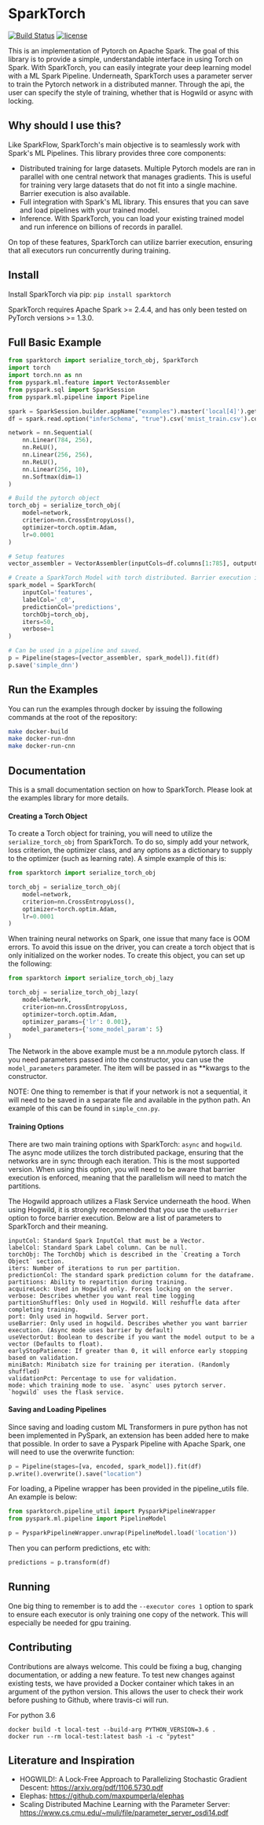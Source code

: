 # SparkTorch

[![Build Status](https://travis-ci.com/dmmiller612/sparktorch.svg?branch=master)](https://travis-ci.org/dmmiller612/sparktorch)
[![license](https://img.shields.io/github/license/mashape/apistatus.svg?maxAge=2592000)](https://github.com/dmmiller612/sparktorch)

This is an implementation of Pytorch on Apache Spark. The goal of this library is to provide a simple, understandable interface 
in using Torch on Spark. With SparkTorch, you can easily integrate your deep learning model with a ML Spark Pipeline.
Underneath, SparkTorch uses a parameter server to train the Pytorch network in a distributed manner. Through the api,
the user can specify the style of training, whether that is Hogwild or async with locking.

## Why should I use this?

Like SparkFlow, SparkTorch's main objective is to seamlessly work with Spark's ML Pipelines. This library provides three 
core components:

* Distributed training for large datasets. Multiple Pytorch models are ran in parallel with one central network that 
manages gradients. This is useful for training very large datasets that do not fit into a single machine. 
Barrier execution is also available.
* Full integration with Spark's ML library. This ensures that you can save and load pipelines with your trained model.
* Inference. With SparkTorch, you can load your existing trained model and run inference on billions of records 
in parallel. 

On top of these features, SparkTorch can utilize barrier execution, ensuring that all executors run concurrently during 
training. 

## Install

Install SparkTorch via pip: `pip install sparktorch`

SparkTorch requires Apache Spark >= 2.4.4, and has only been tested on PyTorch versions >= 1.3.0.

## Full Basic Example

```python
from sparktorch import serialize_torch_obj, SparkTorch
import torch
import torch.nn as nn
from pyspark.ml.feature import VectorAssembler
from pyspark.sql import SparkSession
from pyspark.ml.pipeline import Pipeline

spark = SparkSession.builder.appName("examples").master('local[4]').getOrCreate()
df = spark.read.option("inferSchema", "true").csv('mnist_train.csv').coalesce(4)

network = nn.Sequential(
    nn.Linear(784, 256),
    nn.ReLU(),
    nn.Linear(256, 256),
    nn.ReLU(),
    nn.Linear(256, 10),
    nn.Softmax(dim=1)
)

# Build the pytorch object
torch_obj = serialize_torch_obj(
    model=network,
    criterion=nn.CrossEntropyLoss(),
    optimizer=torch.optim.Adam,
    lr=0.0001
)

# Setup features
vector_assembler = VectorAssembler(inputCols=df.columns[1:785], outputCol='features')

# Create a SparkTorch Model with torch distributed. Barrier execution is on by default for this mode.
spark_model = SparkTorch(
    inputCol='features',
    labelCol='_c0',
    predictionCol='predictions',
    torchObj=torch_obj,
    iters=50,
    verbose=1
)

# Can be used in a pipeline and saved.
p = Pipeline(stages=[vector_assembler, spark_model]).fit(df)
p.save('simple_dnn')
```

## Run the Examples

You can run the examples through docker by issuing the following commands at the root of the repository:
```bash
make docker-build
make docker-run-dnn
make docker-run-cnn
```

## Documentation

This is a small documentation section on how to SparkTorch. Please look at the examples library for more details.

#### Creating a Torch Object

To create a Torch object for training, you will need to utilize the `serialize_torch_obj` from SparkTorch. To do so, 
simply add your network, loss criterion, the optimizer class, and any options as a dictionary to supply to the optimizer 
(such as learning rate). A simple example of this is:

```python
from sparktorch import serialize_torch_obj

torch_obj = serialize_torch_obj(
    model=network,
    criterion=nn.CrossEntropyLoss(),
    optimizer=torch.optim.Adam,
    lr=0.0001
)
```

When training neural networks on Spark, one issue that many face is OOM errors. To avoid this issue on the driver, you 
can create a torch object that is only initialized on the worker nodes. To create this object, you can set up the 
following:

```python
from sparktorch import serialize_torch_obj_lazy

torch_obj = serialize_torch_obj_lazy(
    model=Network,
    criterion=nn.CrossEntropyLoss,
    optimizer=torch.optim.Adam,
    optimizer_params={'lr': 0.001},
    model_parameters={'some_model_param': 5}
)
``` 

The Network in the above example must be a nn.module pytorch class. If you need parameters passed into the constructor, 
you can use the `model_parameters` parameter. The item will be passed in as **kwargs to the constructor. 

NOTE: One thing to remember is that if your network is not a sequential, it will need to be saved in a separate file and
available in the python path. An example of this can be found in `simple_cnn.py`.

#### Training Options

There are two main training options with SparkTorch: `async` and `hogwild`. The async mode utilizes the torch distributed 
package, ensuring that the networks are in sync through each iteration. This is the most supported version. When using 
this option, you will need to be aware that barrier execution is enforced, meaning that the parallelism will need to match 
the partitions. 

The Hogwild approach utilizes a Flask Service underneath the hood. When using Hogwild, it is strongly recommended that you use the 
`useBarrier` option to force barrier execution. Below are a list of parameters to SparkTorch and their meaning.

```
inputCol: Standard Spark InputCol that must be a Vector.
labelCol: Standard Spark Label column. Can be null.
torchObj: The TorchObj which is described in the `Creating a Torch Object` section.
iters: Number of iterations to run per partition.
predictionCol: The standard spark prediction column for the dataframe.
partitions: Ability to repartition during training.
acquireLock: Used in Hogwild only. Forces locking on the server.
verbose: Describes whether you want real time logging
partitionShuffles: Only used in Hogwild. Will reshuffle data after completing training.
port: Only used in hogwild. Server port.
useBarrier: Only used in hogwild. Describes whether you want barrier execution. (Async mode uses barrier by default)
useVectorOut: Boolean to describe if you want the model output to be a vector (Defaults to float).
earlyStopPatience: If greater than 0, it will enforce early stopping based on validation.
miniBatch: Minibatch size for training per iteration. (Randomly shuffled)
validationPct: Percentage to use for validation.
mode: which training mode to use. `async` uses pytorch server. `hogwild` uses the flask service.
```

#### Saving and Loading Pipelines

Since saving and loading custom ML Transformers in pure python has not been implemented in PySpark, an extension has been
added here to make that possible. In order to save a Pyspark Pipeline with Apache Spark, one will need to use the overwrite function:

```python
p = Pipeline(stages=[va, encoded, spark_model]).fit(df)
p.write().overwrite().save("location")
```

For loading, a Pipeline wrapper has been provided in the pipeline_utils file. An example is below:

```python
from sparktorch.pipeline_util import PysparkPipelineWrapper
from pyspark.ml.pipeline import PipelineModel

p = PysparkPipelineWrapper.unwrap(PipelineModel.load('location'))
``` 
Then you can perform predictions, etc with:

```python
predictions = p.transform(df)
```

## Running

One big thing to remember is to add the `--executor cores 1` option to spark to ensure
each executor is only training one copy of the network. This will especially be needed for gpu training.

## Contributing

Contributions are always welcome. This could be fixing a bug, changing documentation, or adding a new feature. To test 
new changes against existing tests, we have provided a Docker container which takes in an argument of the python version. 
This allows the user to check their work before pushing to Github, where travis-ci will run.

For python 3.6
```
docker build -t local-test --build-arg PYTHON_VERSION=3.6 .
docker run --rm local-test:latest bash -i -c "pytest"
```

## Literature and Inspiration

* HOGWILD!: A Lock-Free Approach to Parallelizing Stochastic Gradient Descent: https://arxiv.org/pdf/1106.5730.pdf
* Elephas: https://github.com/maxpumperla/elephas
* Scaling Distributed Machine Learning with the Parameter Server: https://www.cs.cmu.edu/~muli/file/parameter_server_osdi14.pdf
